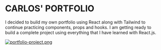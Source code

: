 # CARLOS' PORTFOLIO

I decided to build my own portfolio using React along with Tailwind to continue practicing components, props and hooks. I am getting ready to build a complete project using everything that I have learned with React.js. 

[![portfolio-project.png](https://i.postimg.cc/xCrDsDp9/portfolio-project.png)](https://postimg.cc/McYFT48L)
